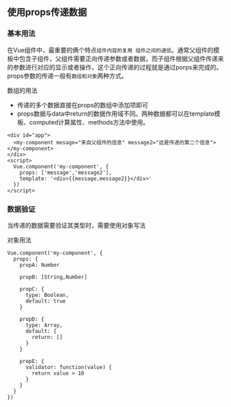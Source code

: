 ## 使用props传递数据
### 基本用法
在Vue组件中，最重要的俩个特点`组件内容的复用 组件之间的通信`。通常父组件的模板中包含子组件，父组件需要正向传递参数或者数据，而子组件根据父组件传递来的参数进行对应的显示或者操作，这个正向传递的过程就是通过porps来完成的。  
props参数的传递一般有`数组和对象`两种方式。

数组的用法  
* 传递的多个数据直接在props的数组中添加项即可
* props数据与data中return的数据作用域不同。两种数据都可以在template模板、computed计算属性、methods方法中使用。
```
<div id="app">
  <my-component mesage="来自父组件的信息" message2="这是传递的第二个信息"></my-component>
</div>
<script>
  Vue.component('my-component', {
    props: ['message','message2'],
    template: '<div>{{message,message2}}</div>'
  })
</script>
```
### 数据验证
当传递的数据需要验证其类型时，需要使用对象写法

对象用法
```
Vue.component('my-component', {
  props: {
    propA: Number

    propB: [String,Number]

    propC: {
      type: Boolean,
      default: true
    }

    propD: {
      type: Array,
      default: {
        return: []
      }
    }

    propE: {
      validator: function(value) {
        return value > 10
      }
    }
  }
})
```
